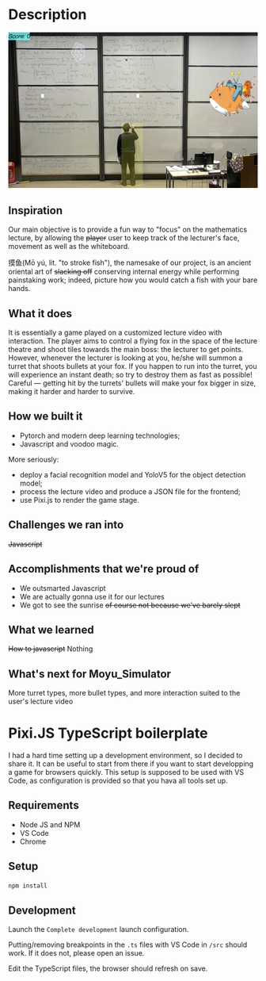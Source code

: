 # Description
[![video demo](game_example.png)](https://www.youtube.com/watch?v=J5YNJJJmtlw)

## Inspiration
Our main objective is to provide a fun way to "focus" on the mathematics lecture, by allowing the ~~player~~ user to keep track of the lecturer's face, movement as well as the whiteboard. 

摸鱼(Mō yú, lit. "to stroke fish"), the namesake of our project, is an ancient oriental art of ~~slacking off~~ conserving internal energy while performing painstaking work; indeed, picture how you would catch a fish with your bare hands. 

## What it does
It is essentially a game played on a customized lecture video with interaction. The player aims to control a flying fox in the space of the lecture theatre and shoot tiles towards the main boss: the lecturer to get points. However, whenever the lecturer is looking at you, he/she will summon a turret that shoots bullets at your fox. If you happen to run into the turret, you will experience an instant death; so try to destroy them as fast as possible! Careful — getting hit by the turrets' bullets will make your fox bigger in size, making it harder and harder to survive.

## How we built it
- Pytorch and modern deep learning technologies;
- Javascript and voodoo magic.

More seriously:
- deploy a facial recognition model and YoloV5 for the object detection model;
- process the lecture video and produce a JSON file for the frontend;
- use Pixi.js to render the game stage.

## Challenges we ran into
~~Javascript~~

## Accomplishments that we're proud of
- We outsmarted Javascript
- We are actually gonna use it for our lectures
- We got to see the sunrise ~~of course not because we've barely slept~~

## What we learned
~~How to javascript~~ Nothing

## What's next for Moyu_Simulator
More turret types, more bullet types, and more interaction suited to the user's lecture video


# Pixi.JS TypeScript boilerplate

I had a hard time setting up a development environment, so I decided to share it.
It can be useful to start from there if you want to start developping a game for browsers quickly.
This setup is supposed to be used with VS Code, as configuration is provided so that you hava all tools set up.



## Requirements

-   Node JS and NPM
-   VS Code
-   Chrome

## Setup

```bash
npm install
```

## Development

Launch the `Complete development` launch configuration.

Putting/removing breakpoints in the `.ts` files with VS Code in `/src` should work.
If it does not, please open an issue.

Edit the TypeScript files, the browser should refresh on save.